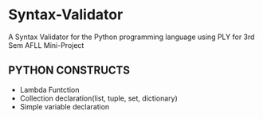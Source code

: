 # Syntax-Validator
A Syntax Validator for the Python programming language using PLY for 3rd Sem AFLL Mini-Project

## PYTHON CONSTRUCTS
- Lambda Funtction
- Collection declaration(list, tuple, set, dictionary)
- Simple variable declaration
